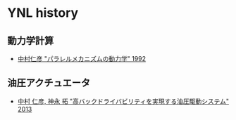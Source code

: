 # YNL history
## 動力学計算
- [中村仁彦 "パラレルメカニズムの動力学" 1992](https://www.jstage.jst.go.jp/article/jrsj1983/10/6/10_6_709/_article/-char/ja/)

## 油圧アクチュエータ
- [中村 仁彦, 神永 拓 "高バックドライバビリティを実現する油圧駆動システム" 2013](https://www.jstage.jst.go.jp/article/jrsj/31/6/31_31_568/_article/-char/ja/)